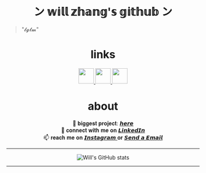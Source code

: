 

<h1 align="center">  ン 𝕨𝕚𝕝𝕝 𝕫𝕙𝕒𝕟𝕘'𝕤 𝕘𝕚𝕥𝕙𝕦𝕓 ン </h1>


> "𝓵𝓰𝓽𝓶" 
  
<!--
**notwz/notwz** is a ✨ _special_ ✨ repository because its `README.md` (this file) appears on your GitHub profile.

Here are some ideas to get you started:

- 🔭 I’m currently working on ...
- 🌱 I’m currently learning ...
- 👯 I’m looking to collaborate on ...
- 🤔 I’m looking for help with ...
- 💬 Ask me about ...
- 📫 How to reach me: ...
- 😄 Pronouns: ...
- ⚡ Fun fact: ...
-->

<div align="center"> 
  
# links 

<a href="https://www.linkedin.com/in/notwz/"> 
<img src="https://cdn-icons-png.flaticon.com/512/174/174857.png" height=40px />
</a>

<a href="https://www.instagram.com/notwillzhang/">
<img src="https://upload.wikimedia.org/wikipedia/commons/thumb/a/a5/Instagram_icon.png/2048px-Instagram_icon.png" height=40px />
</a> 
<a href = "mailto: wz282@cornell.edu"> <img src="https://icons-for-free.com/download-icon-google+mail+icon-1320192249286867468_512.png" height=40px /> </a>
 </div> 
 
 <div align="center">
  
# about 


<div align="center"> 
🔭 𝐛𝐢𝐠𝐠𝐞𝐬𝐭 𝐩𝐫𝐨𝐣𝐞𝐜𝐭: <a href="https://chinadelightmd.com"> 𝙝𝙚𝙧𝙚 </a> 
</div> 

<div align="center"> 
👔 𝐜𝐨𝐧𝐧𝐞𝐜𝐭 𝐰𝐢𝐭𝐡 𝐦𝐞 𝐨𝐧 <a href="https://www.linkedin.com/in/notwz/"> 𝙇𝙞𝙣𝙠𝙚𝙙𝙄𝙣 </a>
  </div> 
  
 <div align="center"> 
📫 𝐫𝐞𝐚𝐜𝐡 𝐦𝐞 𝐨𝐧 <a href="https://www.instagram.com/notwillzhang/"> 𝙄𝙣𝙨𝙩𝙖𝙜𝙧𝙖𝙢 </a> 𝐨𝐫 <a href = "mailto: wz282@cornell.edu"> 𝙎𝙚𝙣𝙙 𝙖 𝙀𝙢𝙖𝙞𝙡</a>
</div> 
  
  </div> 

<div> 
  
  ----
  
  </div> 
<div align="center">
  
![Will's GitHub stats](https://github-readme-stats.vercel.app/api?username=notwz&count_private=true&hide=star,contribss&show_icons=true&theme=dark)
 
</div>

---- 


